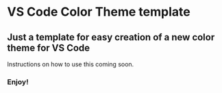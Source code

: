# VS Code Color Theme template

## Just a template for easy creation of a new color theme for VS Code

Instructions on how to use this coming soon.

### **Enjoy!**
